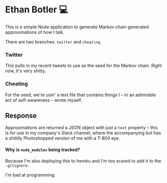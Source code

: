 # Ethan Botler :computer:

This is a simple Node application to generate Markov chain generated approximations of how I talk.

There are two branches: `twitter` and `cheating`.

### Twitter

This pulls in my recent tweets to use as the seed for the Markov chain. Right now, it's very shitty.

### Cheating

For the seed, we're usin' a text file that contains things I – in an admirable act of self-awareness – wrote myself.

## Response

Approximations are returned a JSON object with just a `text` property – this is for use in my company's Slack channel, where the accompanying bot has a shittily Photoshopped version of me with a T-800 eye.

#### Why is `node_modules` being tracked?

Because I'm also deploying this to heroku and I'm too scared to add it to the `.gitignore.`

I'm bad at programming.
